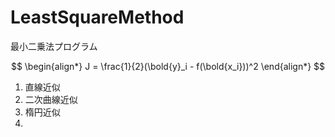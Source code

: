 # LeastSquareMethod
最小二乗法プログラム</br>

$$
\begin{align*}
  J = \frac{1}{2}(\bold{y}_i - f(\bold{x_i}))^2 
\end{align*}
$$


1) 直線近似</br>
2) 二次曲線近似</br>
3) 楕円近似</br>
4) 
